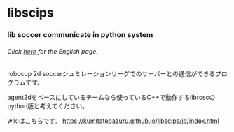 # libscips
### lib soccer communicate in python system 

###### Click [here](https://github.com/kumitatepazuru/libscips/blob/master/README.md) for the English page.

robocup 2d soccerシュミレーションリーグでのサーバーとの通信ができるプログラムです。

agent2dをベースにしているチームなら使っているC++で動作するlibrcscのpython版と考えてください。

wikiはこちらです。
https://kumitatepazuru.github.io/libscips/jp/index.html

